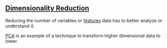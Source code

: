 ## [Dimensionality Reduction](#dimensionality-reduction)

Reducing the number of variables or [features](#feature) data has to better analyze or understand it.

[PCA](#pca) is an example of a technique to transform higher dimensional data to lower.